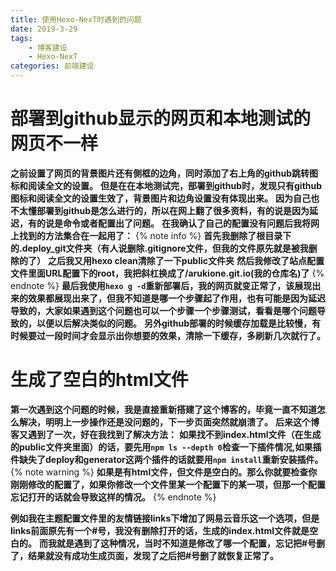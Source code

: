 ```yaml
---
title: 使用Hexo-NexT时遇到的问题
date: 2019-3-29
tags: 
    - 博客建设
    - Hexo-NexT
categories: 前端建设
---
```

# 部署到github显示的网页和本地测试的网页不一样

**之前设置了网页的背景图片还有側框的边角，同时添加了右上角的github跳转图标和阅读全文的设置。**
**但是在在本地测试完，部署到github时，发现只有github图标和阅读全文的设置生效了，背景图片和边角设置没有体现出来。**
**因为自己也不太懂部署到github是怎么进行的，所以在网上翻了很多资料，有的说是因为延迟，有的说是命令或者配置出了问题。**
**在我确认了自己的配置没有问题后我将网上找到的方法集合在一起用了：**
{% note info %} 
**首先我删除了根目录下的.deploy_git文件夹（有人说删除.gitignore文件，但我的文件原先就是被我删除的了）**
**之后我又用hexo clean清除了一下public文件夹**
**然后我修改了站点配置文件里面URL配置下的root，我把斜杠换成了/arukione.git.io(我的仓库名)了**
{% endnote %}
**最后我使用`hexo g -d`重新部署后，我的网页就变正常了，该展现出来的效果都展现出来了，但我不知道是哪一个步骤起了作用，也有可能是因为延迟导致的，大家如果遇到这个问题也可以一个步骤一个步骤测试，看看是哪个问题导致的，以便以后解决类似的问题。**
**另外github部署的时候缓存加载是比较慢，有时候要过一段时间才会显示出你想要的效果，清除一下缓存，多刷新几次就行了。**


# 生成了空白的html文件

**第一次遇到这个问题的时候，我是直接重新搭建了这个博客的，毕竟一直不知道怎么解决，明明上一步操作还是没问题的，下一步页面突然就崩溃了。**
**后来这个博客又遇到了一次，好在我找到了解决方法：**
**如果找不到index.html文件（在生成的public文件夹里面）的话，要先用`npm ls --depth 0`检查一下插件情况,如果插件缺失了deploy和generator这两个插件的话就要用`npm install`重新安装插件。**
{% note warning %} **如果是有html文件，但文件是空白的。那么你就要检查你刚刚修改的配置了，如果你修改一个文件里某一个配置下的某一项，但那一个配置忘记打开的话就会导致这样的情况。** {% endnote %}

**例如我在主题配置文件里的友情链接links下增加了网易云音乐这一个选项，但是links前面原先有一个#号，我没有删除打开的话，生成的index.html文件就是空白的。**
**而我就是遇到了这种情况，当时不知道是修改了哪一个配置，忘记把#号删了，结果就没有成功生成页面，发现了之后把#号删了就恢复正常了。**

